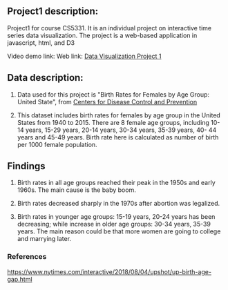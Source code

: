 ## Project1 description:

Project1 for course CS5331. It is an individual project on interactive time series data visualization. The project is a web-based application in javascript, html, and D3

Video demo link:
Web link: [Data Visualization Project 1](https://gj0706.github.io/DataVisualization/Project1/birthRate.html)


## Data description:

1. Data used for this project is "Birth Rates for Females by Age Group: United State", from [Centers for Disease Control and Prevention](https://data.cdc.gov/NCHS/NCHS-Birth-Rates-for-Females-by-Age-Group-United-S/yt7u-eiyg)

2. This dataset includes birth rates for females by age group in the United States from 1940 to 2015. There are 8 female age groups, including 10-14 years, 15-29 years, 20-14 years, 30-34 years, 35-39 years, 40- 44 years and 45-49 years. Birth rate here is calculated as number of birth per 1000 female population.


## Findings

1. Birth rates in all age groups reached their peak in the 1950s and early 1960s.
  The main cause is the baby boom.

2. Birth rates decreased sharply in the 1970s after abortion was legalized.


3. Birth rates in younger age groups: 15-19 years, 20-24 years has been decreasing; while increase in older age groups: 30-34 years, 35-39 years.
  The main reason could be that more women are going to college and marrying later. 




### References

https://www.nytimes.com/interactive/2018/08/04/upshot/up-birth-age-gap.html


